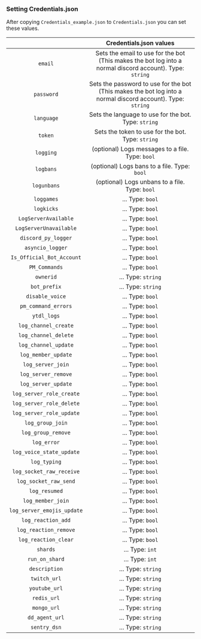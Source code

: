 ### Setting Credentials.json

After copying ``Credentials_example.json`` to ``Credentials.json`` you can set these values.

|   	| Credentials.json values	|
|:------:	|:-:	|
| ``email``	| Sets the email to use for the bot (This makes the bot log into a normal discord account). Type: ``string``	|
| ``password``	| Sets the password to use for the bot (This makes the bot log into a normal discord account). Type: ``string``	|
| ``language``	| Sets the language to use for the bot. Type: ``string``	|
| ``token``	| Sets the token to use for the bot. Type: ``string``	|
| ``logging``	| (optional) Logs messages to a file. Type: ``bool``	|
| ``logbans``	| (optional) Logs bans to a file. Type: ``bool``	|
| ``logunbans``	| (optional) Logs unbans to a file. Type: ``bool``	|
| ``loggames``	| ... Type: ``bool``	|
| ``logkicks``	| ... Type: ``bool``	|
| ``LogServerAvailable``	| ... Type: ``bool``	|
| ``LogServerUnavailable``	| ... Type: ``bool``	|
| ``discord_py_logger``	| ... Type: ``bool``	|
| ``asyncio_logger``	| ... Type: ``bool``	|
| ``Is_Official_Bot_Account``	| ... Type: ``bool``	|
| ``PM_Commands``	| ... Type: ``bool``	|
| ``ownerid``	| ... Type: ``string``	|
| ``bot_prefix``	| ... Type: ``string``	|
| ``disable_voice``	| ... Type: ``bool``	|
| ``pm_command_errors``	| ... Type: ``bool``	|
| ``ytdl_logs``	| ... Type: ``bool``	|
| ``log_channel_create``	| ... Type: ``bool``	|
| ``log_channel_delete``	| ... Type: ``bool``	|
| ``log_channel_update``	| ... Type: ``bool``	|
| ``log_member_update``	| ... Type: ``bool``	|
| ``log_server_join``	| ... Type: ``bool``	|
| ``log_server_remove``	| ... Type: ``bool``	|
| ``log_server_update``	| ... Type: ``bool``	|
| ``log_server_role_create``	| ... Type: ``bool``	|
| ``log_server_role_delete``	| ... Type: ``bool``	|
| ``log_server_role_update``	| ... Type: ``bool``	|
| ``log_group_join``	| ... Type: ``bool``	|
| ``log_group_remove``	| ... Type: ``bool``	|
| ``log_error``	| ... Type: ``bool``	|
| ``log_voice_state_update``	| ... Type: ``bool``	|
| ``log_typing``	| ... Type: ``bool``	|
| ``log_socket_raw_receive``	| ... Type: ``bool``	|
| ``log_socket_raw_send``	| ... Type: ``bool``	|
| ``log_resumed``	| ... Type: ``bool``	|
| ``log_member_join``	| ... Type: ``bool``	|
| ``log_server_emojis_update``	| ... Type: ``bool``	|
| ``log_reaction_add``	| ... Type: ``bool``	|
| ``log_reaction_remove``	| ... Type: ``bool``	|
| ``log_reaction_clear``	| ... Type: ``bool``	|
| ``shards``	| ... Type: ``int``	|
| ``run_on_shard``	| ... Type: ``int``	|
| ``description``	| ... Type: ``string``	|
| ``twitch_url``	| ... Type: ``string``	|
| ``youtube_url``	| ... Type: ``string``	|
| ``redis_url``	| ... Type: ``string``	|
| ``mongo_url``	| ... Type: ``string``	|
| ``dd_agent_url``	| ... Type: ``string``	|
| ``sentry_dsn``	| ... Type: ``string``	|

